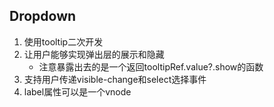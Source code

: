 ## Dropdown

1. 使用tooltip二次开发
2. 让用户能够实现弹出层的展示和隐藏
    - 注意暴露出去的是一个返回tooltipRef.value?.show的函数
3. 支持用户传递visible-change和select选择事件
4. label属性可以是一个vnode